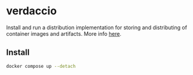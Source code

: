 # verdaccio

Install and run a distribution implementation for storing and distributing of container images and artifacts.
More info [here](https://distribution.github.io/distribution/).

## Install
```sh
docker compose up --detach
```
